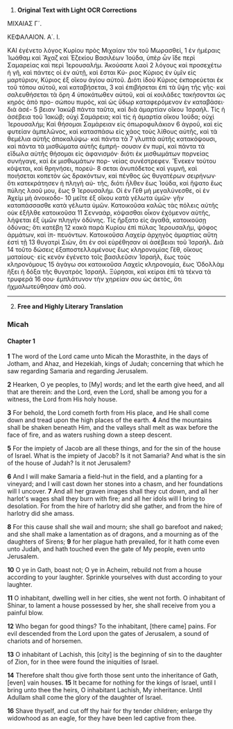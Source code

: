 1. **Original Text with Light OCR Corrections**

ΜΙΧΑΙΑΣ Γ´.

ΚΕΦΑΛΑΙΟΝ. Α΄. Ι.

ΚΑΙ ἐγένετο λόγος Κυρίου πρὸς Μιχαίαν τὸν τοῦ Μωρασθεί, 1
ἐν ἡμέραις Ἰωάθαμ καὶ Ἄχαζ καὶ Ἑζεκίου Βασιλέων Ἰούδα,
ὑπὲρ ὧν ἴδε περὶ Σαμαρείας καὶ περὶ Ἱερουσαλήμ. Ἀκούσατε λαοὶ 2
λόγους καὶ προσεχέτω ἡ γῆ, καὶ πάντες οἱ ἐν αὐτῇ, καὶ ἔσται Κύ-
ριος Κύριος ἐν ὑμῖν εἰς μαρτύριον, Κύριος ἐξ οἴκου ἁγίου αὐτοῦ.
Διότι ἰδοὺ Κύριος ἐκπορεύεται ἐκ τοῦ τόπου αὐτοῦ, καὶ καταβήσεται, 3
καὶ ἐπιβήσεται ἐπὶ τὰ ὕψη τῆς γῆς· καὶ σαλευθήσεται τὰ ὄρη 4
ὑποκάτωθεν αὐτοῦ, καὶ αἱ κοιλάδες τακήσονται ὡς κηρός ἀπὸ προ-
σώπου πυρός, καὶ ὡς ὕδωρ καταφερόμενον ἐν καταβάσει· διὰ ἀσέ- 5
βειαν Ἰακὼβ πάντα ταῦτα, καὶ διὰ ἁμαρτίαν οἴκου Ἰσραήλ. Τίς
ἡ ἀσέβεια τοῦ Ἰακώβ; οὐχὶ Σαμάρεια; καὶ τίς ἡ ἁμαρτία οἴκου Ἰούδα;
οὐχὶ Ἱερουσαλήμ; Καὶ θήσομαι Σαμάρειαν εἰς ὀπωροφυλάκιον 6
ἀγροῦ, καὶ εἰς φυτείαν ἀμπελῶνος, καὶ κατασπάσω εἰς χάος τοὺς
λίθους αὐτῆς, καὶ τὰ θεμέλια αὐτῆς ἀποκαλύψω· καὶ πάντα τὰ 7
γλυπτὰ αὐτῆς κατακόψουσι, καὶ πάντα τὰ μισθώματα αὐτῆς ἐμπρή-
σουσιν ἐν πυρί, καὶ πάντα τὰ εἴδωλα αὐτῆς θήσομαι εἰς ἀφανισμόν·
διότι ἐκ μισθωμάτων πορνείας συνήγαγε, καὶ ἐκ μισθωμάτων πορ-
νείας συνέστρεφεν. Ἕνεκεν τούτου κόψεται, καὶ θρηνήσει, πορεύ- 8
σεται ἀνυπόδετος καὶ γυμνή, καὶ ποιήσεται κοπετὸν ὡς δρακόντων,
καὶ πένθος ὡς θυγατέρων σειρήνων· ὅτι κατεκράτησεν ἡ πληγὴ αὐ-
τῆς, διότι ἦλθεν ἕως Ἰούδα, καὶ ἥψατο ἕως πύλης λαοῦ μου, ἕως 9
Ἱερουσαλήμ. Οἱ ἐν Γὲθ μὴ μεγαλύνεσθε, οἱ ἐν Ἀχείμ μὴ ἀνοικοδο- 10
μεῖτε ἐξ οἴκου κατὰ γέλωτα ὑμῶν· γῆν καταπάσσασθε κατὰ γέλωτα
ὑμῶν. Κατοικοῦσα καλῶς τὰς πόλεις αὐτῆς οὐκ ἐξῆλθε κατοικοῦσα 11
Σενναάρ, κόψασθαι οἶκον ἐχόμενον αὐτῆς, λήψεται ἐξ ὑμῶν πληγὴν
ὀδύνης. Τίς ἤρξατο εἰς ἀγαθὰ, κατοικούσῃ ὀδύνας; ὅτι κατέβη 12
κακὰ παρὰ Κυρίου ἐπὶ πύλας Ἱερουσαλήμ, ψόφος ἁρμάτων, καὶ ἱπ-
πευόντων. Κατοικοῦσα Λαχείρ ἀρχηγὸς ἁμαρτίας αὕτη ἐστὶ τῇ 13
θυγατρὶ Σιὼν, ὅτι ἐν σοὶ εὑρέθησαν αἱ ἀσέβειαι τοῦ Ἰσραήλ. Διὰ 14
τοῦτο δώσεις ἐξαποστελλομένους ἕως κληρονομίας Γέθ, οἴκους ματαίους·
εἰς κενὸν ἐγένετο τοῖς βασιλεῦσιν Ἰσραήλ, ἕως τοὺς κληρονόμους 15
ἀγάγω σοι κατοικοῦσα Λαχεὶς κληρονομία, ἕως Ὀδολλὰμ ἥξει ἡ δόξα
τῆς θυγατρὸς Ἰσραήλ. Ξύρησαι, καὶ κείραι ἐπὶ τὰ τέκνα τὰ τρυφερά 16
σου· ἐμπλάτυνον τὴν χηρείαν σου ὡς ἀετὸς, ὅτι ἠχμαλωτεύθησαν ἀπὸ σοῦ.

---

2. **Free and Highly Literary Translation**

### Micah
#### Chapter 1

**1** The word of the Lord came unto Micah the Morasthite, in the days of Jotham, and Ahaz, and Hezekiah, kings of Judah; concerning that which he saw regarding Samaria and regarding Jerusalem.

**2** Hearken, O ye peoples, to [My] words; and let the earth give heed, and all that are therein: and the Lord, even the Lord, shall be among you for a witness, the Lord from His holy house.

**3** For behold, the Lord cometh forth from His place, and He shall come down and tread upon the high places of the earth.
**4** And the mountains shall be shaken beneath Him, and the valleys shall melt as wax before the face of fire, and as waters rushing down a steep descent.

**5** For the impiety of Jacob are all these things, and for the sin of the house of Israel. What is the impiety of Jacob? Is it not Samaria? And what is the sin of the house of Judah? Is it not Jerusalem?

**6** And I will make Samaria a field-hut in the field, and a planting for a vineyard; and I will cast down her stones into a chasm, and her foundations will I uncover.
**7** And all her graven images shall they cut down, and all her harlot's wages shall they burn with fire; and all her idols will I bring to desolation. For from the hire of harlotry did she gather, and from the hire of harlotry did she amass.

**8** For this cause shall she wail and mourn; she shall go barefoot and naked; and she shall make a lamentation as of dragons, and a mourning as of the daughters of Sirens;
**9** for her plague hath prevailed, for it hath come even unto Judah, and hath touched even the gate of My people, even unto Jerusalem.

**10** O ye in Gath, boast not; O ye in Acheim, rebuild not from a house according to your laughter. Sprinkle yourselves with dust according to your laughter.

**11** O inhabitant, dwelling well in her cities, she went not forth. O inhabitant of Shinar, to lament a house possessed by her, she shall receive from you a painful blow.

**12** Who began for good things? To the inhabitant, [there came] pains. For evil descended from the Lord upon the gates of Jerusalem, a sound of chariots and of horsemen.

**13** O inhabitant of Lachish, this [city] is the beginning of sin to the daughter of Zion, for in thee were found the iniquities of Israel.

**14** Therefore shalt thou give forth those sent unto the inheritance of Gath, [even] vain houses.
**15** It became for nothing for the kings of Israel, until I bring unto thee the heirs, O inhabitant Lachish, My inheritance. Until Adullam shall come the glory of the daughter of Israel.

**16** Shave thyself, and cut off thy hair for thy tender children; enlarge thy widowhood as an eagle, for they have been led captive from thee.